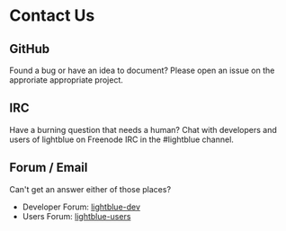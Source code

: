 # Contact Us

## GitHub
Found a bug or have an idea to document?  Please open an issue on the approriate appropriate project.


## IRC
Have a burning question that needs a human?  Chat with developers and users of lightblue on Freenode IRC in the #lightblue channel.


## Forum / Email
Can't get an answer either of those places?
* Developer Forum: [lightblue-dev](http://lightblue-dev.1011138.n3.nabble.com)
* Users Forum: [lightblue-users](http://lightblue-users.1011140.n3.nabble.com)
